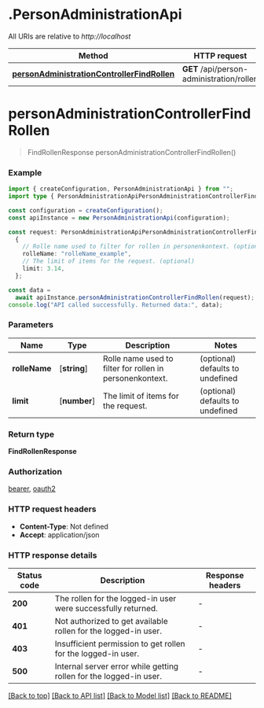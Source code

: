 # .PersonAdministrationApi

All URIs are relative to _http://localhost_

| Method                                                                                                              | HTTP request                              | Description |
| ------------------------------------------------------------------------------------------------------------------- | ----------------------------------------- | ----------- |
| [**personAdministrationControllerFindRollen**](PersonAdministrationApi.md#personAdministrationControllerFindRollen) | **GET** /api/person-administration/rollen |

# **personAdministrationControllerFindRollen**

> FindRollenResponse personAdministrationControllerFindRollen()

### Example

```typescript
import { createConfiguration, PersonAdministrationApi } from "";
import type { PersonAdministrationApiPersonAdministrationControllerFindRollenRequest } from "";

const configuration = createConfiguration();
const apiInstance = new PersonAdministrationApi(configuration);

const request: PersonAdministrationApiPersonAdministrationControllerFindRollenRequest =
  {
    // Rolle name used to filter for rollen in personenkontext. (optional)
    rolleName: "rolleName_example",
    // The limit of items for the request. (optional)
    limit: 3.14,
  };

const data =
  await apiInstance.personAdministrationControllerFindRollen(request);
console.log("API called successfully. Returned data:", data);
```

### Parameters

| Name          | Type         | Description                                              | Notes                            |
| ------------- | ------------ | -------------------------------------------------------- | -------------------------------- |
| **rolleName** | [**string**] | Rolle name used to filter for rollen in personenkontext. | (optional) defaults to undefined |
| **limit**     | [**number**] | The limit of items for the request.                      | (optional) defaults to undefined |

### Return type

**FindRollenResponse**

### Authorization

[bearer](README.md#bearer), [oauth2](README.md#oauth2)

### HTTP request headers

- **Content-Type**: Not defined
- **Accept**: application/json

### HTTP response details

| Status code | Description                                                        | Response headers |
| ----------- | ------------------------------------------------------------------ | ---------------- |
| **200**     | The rollen for the logged-in user were successfully returned.      | -                |
| **401**     | Not authorized to get available rollen for the logged-in user.     | -                |
| **403**     | Insufficient permission to get rollen for the logged-in user.      | -                |
| **500**     | Internal server error while getting rollen for the logged-in user. | -                |

[[Back to top]](#) [[Back to API list]](README.md#documentation-for-api-endpoints) [[Back to Model list]](README.md#documentation-for-models) [[Back to README]](README.md)
